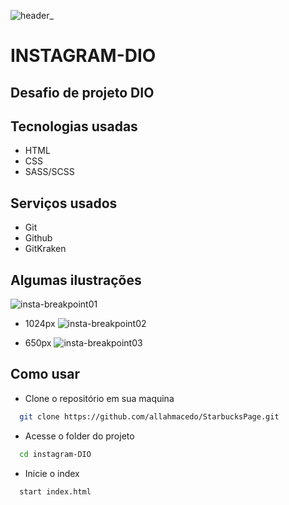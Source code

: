 <!-- image title here  -->
![header_](https://user-images.githubusercontent.com/70299304/173439045-4e777f9b-e382-47cb-bb22-122c69b54bf9.png)
# INSTAGRAM-DIO
## Desafio de projeto DIO

## Tecnologias  usadas 
 * HTML
 * CSS
 * SASS/SCSS

## Serviços usados
 * Git
 * Github
 * GitKraken 
 
## Algumas ilustrações 

![insta-breakpoint01](https://user-images.githubusercontent.com/70299304/173438014-0ce8375a-0b56-486c-baf1-b3a8465aeedc.gif)

- 1024px 
![insta-breakpoint02](https://user-images.githubusercontent.com/70299304/173438184-c247ae43-ff96-43e3-ac13-c23559287d78.gif)

- 650px 
![insta-breakpoint03](https://user-images.githubusercontent.com/70299304/173438312-776afd03-27ba-4326-a2ff-809aef2fddce.gif)

<!-- ilustrações desktop , tablet e mobile . 
as 3 breakpoints -->

## Como usar

 - Clone o repositório em sua maquina
  ```bash
    git clone https://github.com/allahmacedo/StarbucksPage.git
  ```
  - Acesse o folder do projeto
  ```bash 
    cd instagram-DIO
  ```

  - Inicie o index
  ```bash 
    start index.html
  ```